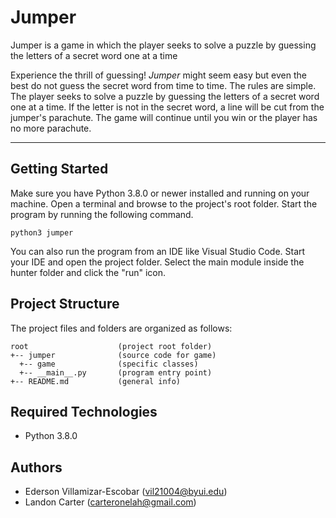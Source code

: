 # Jumper

Jumper is a game in which the player seeks to solve a puzzle by guessing the letters of a secret word one at a time

Experience the thrill of guessing! <i>Jumper</i> might seem easy but even the best do not guess the secret word 
from time to time. The rules are simple. The player seeks to solve a puzzle by guessing the letters of a secret word one at a time. If the letter is not in the secret word, a line will be cut from the jumper's parachute. The game will continue until you win or the player has no more parachute. 

---
## Getting Started
Make sure you have Python 3.8.0 or newer installed and running on your machine. Open a terminal and browse to the project's root folder. Start the program by running the following command.
```
python3 jumper 
```
You can also run the program from an IDE like Visual Studio Code. Start your IDE and open the project folder. Select the main module inside the hunter folder and click the "run" icon.

## Project Structure
The project files and folders are organized as follows:
```
root                    (project root folder)
+-- jumper              (source code for game)
  +-- game              (specific classes)
  +-- __main__.py       (program entry point)
+-- README.md           (general info)
```

## Required Technologies
* Python 3.8.0

## Authors
* Ederson Villamizar-Escobar (vil21004@byui.edu)
* Landon Carter (carteronelah@gmail.com)
